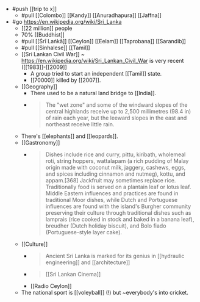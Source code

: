 - #push [[trip to x]]
  - #pull [[Colombo]] [[Kandy]] [[Anuradhapura]] [[Jaffna]]
- #go https://en.wikipedia.org/wiki/Sri_Lanka
  - [[22 million]] people
  - 70% [[Buddhist]]
  - #pull [[Śrī Laṅkā]] [[Ceylon]] [[Eelam]] [[Taprobana]] [[Sarandib]] 
  - #pull [[Sinhalese]] [[Tamil]]
  - [[Sri Lankan Civil War]] ~ https://en.wikipedia.org/wiki/Sri_Lankan_Civil_War is very recent ([[1983]]-[[2009]]
    - A group tried to start an independent [[Tamil]] state.
    - [[70000]] killed by [[2007]].
  - [[Geography]]
    - There used to be a natural land bridge to [[India]].
    - > The "wet zone" and some of the windward slopes of the central highlands receive up to 2,500 millimetres (98.4 in) of rain each year, but the leeward slopes in the east and northeast receive little rain.
  - There's [[elephants]] and [[leopards]].
  - [[Gastronomy]]
    - > Dishes include rice and curry, pittu, kiribath, wholemeal roti, string hoppers, wattalapam (a rich pudding of Malay origin made with coconut milk, jaggery, cashews, eggs, and spices including cinnamon and nutmeg), kottu, and appam.[368] Jackfruit may sometimes replace rice. Traditionally food is served on a plantain leaf or lotus leaf. Middle Eastern influences and practices are found in traditional Moor dishes, while Dutch and Portuguese influences are found with the island's Burgher community preserving their culture through traditional dishes such as lamprais (rice cooked in stock and baked in a banana leaf), breudher (Dutch holiday biscuit), and Bolo fiado (Portuguese-style layer cake).
  - [[Culture]]
    - > Ancient Sri Lanka is marked for its genius in [[hydraulic engineering]] and [[architecture]]
    - > [[Sri Lankan Cinema]]
    - [[Radio Ceylon]]
  - The national sport is [[voleyball]] (!) but ~everybody's into cricket.


